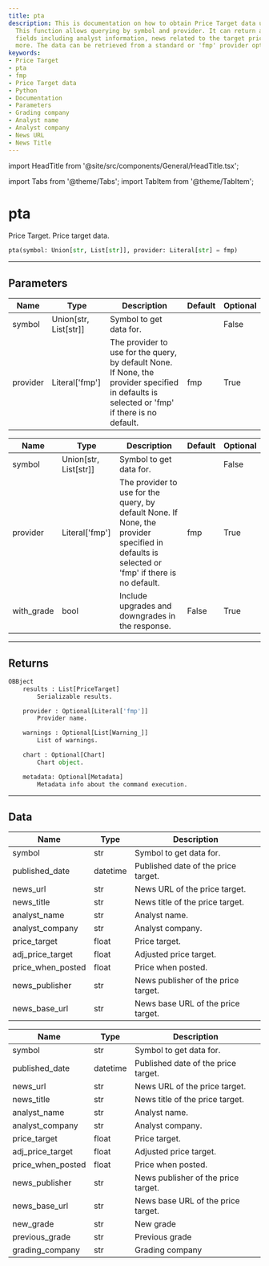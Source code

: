 ```yaml
---
title: pta
description: This is documentation on how to obtain Price Target data using 'pta'.
  This function allows querying by symbol and provider. It can return a variety of
  fields including analyst information, news related to the target price, grades and
  more. The data can be retrieved from a standard or 'fmp' provider option.
keywords:
- Price Target
- pta
- fmp
- Price Target data
- Python
- Documentation
- Parameters
- Grading company
- Analyst name
- Analyst company
- News URL
- News Title
---
```


import HeadTitle from '@site/src/components/General/HeadTitle.tsx';

<HeadTitle title="pta - Fa - Reference | OpenBB Platform Docs" />

import Tabs from '@theme/Tabs';
import TabItem from '@theme/TabItem';

# pta

Price Target. Price target data.

```python wordwrap
pta(symbol: Union[str, List[str]], provider: Literal[str] = fmp)
```

---

## Parameters

<Tabs>
<TabItem value="standard" label="Standard">

| Name | Type | Description | Default | Optional |
| ---- | ---- | ----------- | ------- | -------- |
| symbol | Union[str, List[str]] | Symbol to get data for. |  | False |
| provider | Literal['fmp'] | The provider to use for the query, by default None. If None, the provider specified in defaults is selected or 'fmp' if there is no default. | fmp | True |
</TabItem>

<TabItem value='fmp' label='fmp'>

| Name | Type | Description | Default | Optional |
| ---- | ---- | ----------- | ------- | -------- |
| symbol | Union[str, List[str]] | Symbol to get data for. |  | False |
| provider | Literal['fmp'] | The provider to use for the query, by default None. If None, the provider specified in defaults is selected or 'fmp' if there is no default. | fmp | True |
| with_grade | bool | Include upgrades and downgrades in the response. | False | True |
</TabItem>

</Tabs>

---

## Returns

```python wordwrap
OBBject
    results : List[PriceTarget]
        Serializable results.

    provider : Optional[Literal['fmp']]
        Provider name.

    warnings : Optional[List[Warning_]]
        List of warnings.

    chart : Optional[Chart]
        Chart object.

    metadata: Optional[Metadata]
        Metadata info about the command execution.
```

---

## Data

<Tabs>
<TabItem value="standard" label="Standard">

| Name | Type | Description |
| ---- | ---- | ----------- |
| symbol | str | Symbol to get data for. |
| published_date | datetime | Published date of the price target. |
| news_url | str | News URL of the price target. |
| news_title | str | News title of the price target. |
| analyst_name | str | Analyst name. |
| analyst_company | str | Analyst company. |
| price_target | float | Price target. |
| adj_price_target | float | Adjusted price target. |
| price_when_posted | float | Price when posted. |
| news_publisher | str | News publisher of the price target. |
| news_base_url | str | News base URL of the price target. |
</TabItem>

<TabItem value='fmp' label='fmp'>

| Name | Type | Description |
| ---- | ---- | ----------- |
| symbol | str | Symbol to get data for. |
| published_date | datetime | Published date of the price target. |
| news_url | str | News URL of the price target. |
| news_title | str | News title of the price target. |
| analyst_name | str | Analyst name. |
| analyst_company | str | Analyst company. |
| price_target | float | Price target. |
| adj_price_target | float | Adjusted price target. |
| price_when_posted | float | Price when posted. |
| news_publisher | str | News publisher of the price target. |
| news_base_url | str | News base URL of the price target. |
| new_grade | str | New grade |
| previous_grade | str | Previous grade |
| grading_company | str | Grading company |
</TabItem>

</Tabs>
